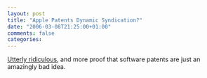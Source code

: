 ```yaml
---
layout: post
title: "Apple Patents Dynamic Syndication?"
date: "2006-03-08T21:25:00+01:00"
comments: false
categories: 
---
```


<p><a href="http://decafbad.com/blog/2006/03/08/apple-has-applied-to-patent-rss-atom-feeds-and-aggregators">Utterly ridiculous</a>, and more proof that software patents are just an amazingly bad idea.</p>


